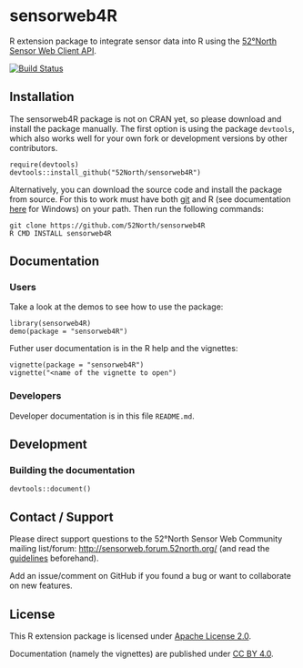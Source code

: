 # sensorweb4R

R extension package to integrate sensor data into R using the [52°North Sensor Web Client API](https://wiki.52north.org/bin/view/SensorWeb/SensorWebClientRESTInterface).

[![Build Status](https://travis-ci.org/52North/sensorweb4R.png?branch=master)](https://travis-ci.org/52North/sensorweb4R)

## Installation

The sensorweb4R package is not on CRAN yet, so please download and install the package manually. The first option is using the package ``devtools``, which also works well for your own fork or development versions by other contributors.

```
require(devtools)
devtools::install_github("52North/sensorweb4R")
```

Alternatively, you can download the source code and install the package from source. For this to work must have both [git](http://git-scm.com/downloads) and R (see documentation [here](http://cran.r-project.org/bin/windows/base/rw-FAQ.html#Rcmd-is-not-found-in-my-PATH_0021) for Windows) on your path. Then run the following commands:


```
git clone https://github.com/52North/sensorweb4R
R CMD INSTALL sensorweb4R
```

## Documentation

### Users

Take a look at the demos to see how to use the package:

```
library(sensorweb4R)
demo(package = "sensorweb4R")
```

Futher user documentation is in the R help and the vignettes:

```
vignette(package = "sensorweb4R")
vignette("<name of the vignette to open")

```

### Developers 

Developer documentation is in this file ``README.md``.

## Development

### Building the documentation

```{r}
devtools::document()
```

## Contact / Support

Please direct support questions to the 52°North Sensor Web Community mailing list/forum: http://sensorweb.forum.52north.org/ (and read the [guidelines](http://52north.org/resources/mailing-list-and-forums/mailinglist-guidelines) beforehand).

Add an issue/comment on GitHub if you found a bug or want to collaborate on new features.

## License

This R extension package is licensed under [Apache License 2.0](https://www.tldrlegal.com/l/apache2).

Documentation (namely the vignettes) are published under [CC BY 4.0](http://creativecommons.org/licenses/by/4.0/).
